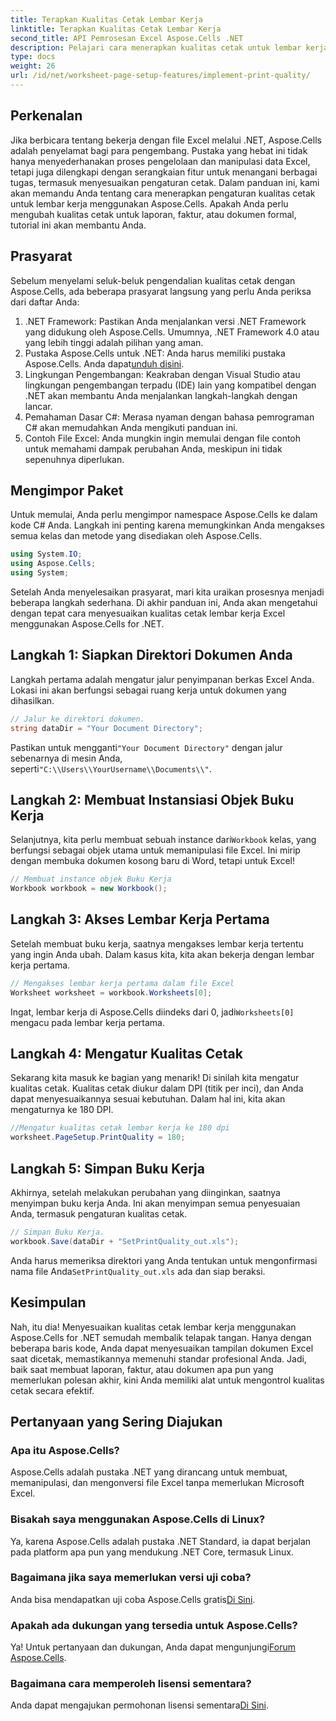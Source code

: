 ```yaml
---
title: Terapkan Kualitas Cetak Lembar Kerja
linktitle: Terapkan Kualitas Cetak Lembar Kerja
second_title: API Pemrosesan Excel Aspose.Cells .NET
description: Pelajari cara menerapkan kualitas cetak untuk lembar kerja di Aspose.Cells for .NET dalam panduan yang mudah diikuti ini. Sempurna untuk mengelola dokumen Excel secara efisien.
type: docs
weight: 26
url: /id/net/worksheet-page-setup-features/implement-print-quality/
---
```

## Perkenalan
Jika berbicara tentang bekerja dengan file Excel melalui .NET, Aspose.Cells adalah penyelamat bagi para pengembang. Pustaka yang hebat ini tidak hanya menyederhanakan proses pengelolaan dan manipulasi data Excel, tetapi juga dilengkapi dengan serangkaian fitur untuk menangani berbagai tugas, termasuk menyesuaikan pengaturan cetak. Dalam panduan ini, kami akan memandu Anda tentang cara menerapkan pengaturan kualitas cetak untuk lembar kerja menggunakan Aspose.Cells. Apakah Anda perlu mengubah kualitas cetak untuk laporan, faktur, atau dokumen formal, tutorial ini akan membantu Anda.
## Prasyarat
Sebelum menyelami seluk-beluk pengendalian kualitas cetak dengan Aspose.Cells, ada beberapa prasyarat langsung yang perlu Anda periksa dari daftar Anda:
1. .NET Framework: Pastikan Anda menjalankan versi .NET Framework yang didukung oleh Aspose.Cells. Umumnya, .NET Framework 4.0 atau yang lebih tinggi adalah pilihan yang aman.
2.  Pustaka Aspose.Cells untuk .NET: Anda harus memiliki pustaka Aspose.Cells. Anda dapat[unduh disini](https://releases.aspose.com/cells/net/).
3. Lingkungan Pengembangan: Keakraban dengan Visual Studio atau lingkungan pengembangan terpadu (IDE) lain yang kompatibel dengan .NET akan membantu Anda menjalankan langkah-langkah dengan lancar.
4. Pemahaman Dasar C#: Merasa nyaman dengan bahasa pemrograman C# akan memudahkan Anda mengikuti panduan ini.
5. Contoh File Excel: Anda mungkin ingin memulai dengan file contoh untuk memahami dampak perubahan Anda, meskipun ini tidak sepenuhnya diperlukan.
## Mengimpor Paket
Untuk memulai, Anda perlu mengimpor namespace Aspose.Cells ke dalam kode C# Anda. Langkah ini penting karena memungkinkan Anda mengakses semua kelas dan metode yang disediakan oleh Aspose.Cells.
```csharp
using System.IO;
using Aspose.Cells;
using System;
```
Setelah Anda menyelesaikan prasyarat, mari kita uraikan prosesnya menjadi beberapa langkah sederhana. Di akhir panduan ini, Anda akan mengetahui dengan tepat cara menyesuaikan kualitas cetak lembar kerja Excel menggunakan Aspose.Cells for .NET.
## Langkah 1: Siapkan Direktori Dokumen Anda
Langkah pertama adalah mengatur jalur penyimpanan berkas Excel Anda. Lokasi ini akan berfungsi sebagai ruang kerja untuk dokumen yang dihasilkan.
```csharp
// Jalur ke direktori dokumen.
string dataDir = "Your Document Directory";
```
 Pastikan untuk mengganti`"Your Document Directory"` dengan jalur sebenarnya di mesin Anda, seperti`"C:\\Users\\YourUsername\\Documents\\"`.
## Langkah 2: Membuat Instansiasi Objek Buku Kerja
 Selanjutnya, kita perlu membuat sebuah instance dari`Workbook` kelas, yang berfungsi sebagai objek utama untuk memanipulasi file Excel. Ini mirip dengan membuka dokumen kosong baru di Word, tetapi untuk Excel!
```csharp
// Membuat instance objek Buku Kerja
Workbook workbook = new Workbook();
```
## Langkah 3: Akses Lembar Kerja Pertama
Setelah membuat buku kerja, saatnya mengakses lembar kerja tertentu yang ingin Anda ubah. Dalam kasus kita, kita akan bekerja dengan lembar kerja pertama.
```csharp
// Mengakses lembar kerja pertama dalam file Excel
Worksheet worksheet = workbook.Worksheets[0];
```
 Ingat, lembar kerja di Aspose.Cells diindeks dari 0, jadi`Worksheets[0]` mengacu pada lembar kerja pertama.
## Langkah 4: Mengatur Kualitas Cetak
Sekarang kita masuk ke bagian yang menarik! Di sinilah kita mengatur kualitas cetak. Kualitas cetak diukur dalam DPI (titik per inci), dan Anda dapat menyesuaikannya sesuai kebutuhan. Dalam hal ini, kita akan mengaturnya ke 180 DPI.
```csharp
//Mengatur kualitas cetak lembar kerja ke 180 dpi
worksheet.PageSetup.PrintQuality = 180;
```
## Langkah 5: Simpan Buku Kerja
Akhirnya, setelah melakukan perubahan yang diinginkan, saatnya menyimpan buku kerja Anda. Ini akan menyimpan semua penyesuaian Anda, termasuk pengaturan kualitas cetak.
```csharp
// Simpan Buku Kerja.
workbook.Save(dataDir + "SetPrintQuality_out.xls");
```
 Anda harus memeriksa direktori yang Anda tentukan untuk mengonfirmasi nama file Anda`SetPrintQuality_out.xls` ada dan siap beraksi.
## Kesimpulan
Nah, itu dia! Menyesuaikan kualitas cetak lembar kerja menggunakan Aspose.Cells for .NET semudah membalik telapak tangan. Hanya dengan beberapa baris kode, Anda dapat menyesuaikan tampilan dokumen Excel saat dicetak, memastikannya memenuhi standar profesional Anda. Jadi, baik saat membuat laporan, faktur, atau dokumen apa pun yang memerlukan polesan akhir, kini Anda memiliki alat untuk mengontrol kualitas cetak secara efektif.
## Pertanyaan yang Sering Diajukan
### Apa itu Aspose.Cells?
Aspose.Cells adalah pustaka .NET yang dirancang untuk membuat, memanipulasi, dan mengonversi file Excel tanpa memerlukan Microsoft Excel.
### Bisakah saya menggunakan Aspose.Cells di Linux?
Ya, karena Aspose.Cells adalah pustaka .NET Standard, ia dapat berjalan pada platform apa pun yang mendukung .NET Core, termasuk Linux.
### Bagaimana jika saya memerlukan versi uji coba?
 Anda bisa mendapatkan uji coba Aspose.Cells gratis[Di Sini](https://releases.aspose.com/).
### Apakah ada dukungan yang tersedia untuk Aspose.Cells?
 Ya! Untuk pertanyaan dan dukungan, Anda dapat mengunjungi[Forum Aspose.Cells](https://forum.aspose.com/c/cells/9).
### Bagaimana cara memperoleh lisensi sementara?
 Anda dapat mengajukan permohonan lisensi sementara[Di Sini](https://purchase.aspose.com/temporary-license/).
